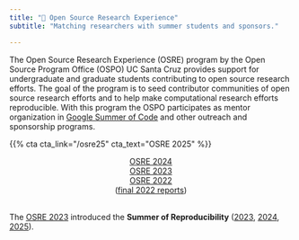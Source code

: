 ```yaml
---
title: "🧪 Open Source Research Experience"
subtitle: "Matching researchers with summer students and sponsors."

---
```

The Open Source Research Experience (OSRE) program by the Open Source Program Office (OSPO) UC Santa Cruz provides support for undergraduate and graduate students contributing to open source research efforts. The goal of the program is to seed contributor communities of open source research efforts and to help make computational research efforts reproducible. With this program the OSPO participates as mentor organization in [Google Summer of Code](https://summerofcode.withgoogle.com) and other outreach and sponsorship programs. 

{{% cta cta_link="/osre25" cta_text="OSRE 2025" %}}

<center>
<a href="/osre24">OSRE 2024</a><br>
<a href="/osre23">OSRE 2023</a><br>
<a href="https://cross.ucsc.edu/2022-osre/index.html">OSRE 2022</a><br>
(<a href="https://ucsc-ospo.github.io/post/20220929">final 2022 reports</a>)<br><br>  
</center>

The [OSRE 2023](/osre23) introduced the **Summer of Reproducibility** ([2023](/sor23), [2024](/sor24), [2025](/sor25)).